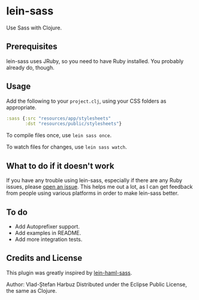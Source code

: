 # lein-sass
Use Sass with Clojure.

## Prerequisites
lein-sass uses JRuby, so you need to have Ruby installed. You probably already
do, though.

## Usage
Add the following to your `project.clj`, using your CSS folders as appropriate.
```clojure
:sass {:src "resources/app/stylesheets"
       :dst "resources/public/stylesheets"}
```

To compile files once, use `lein sass once`.

To watch files for changes, use `lein sass watch`.

## What to do if it doesn't work
If you have any trouble using lein-sass, especially if there are any Ruby
issues, please [open an issue](https://github.com/vladh/lein-sass/issues/new).
This helps me out a lot, as I can get feedback from people using various
platforms in order to make lein-sass better.

## To do
* Add Autoprefixer support.
* Add examples in README.
* Add more integration tests.

## Credits and License
This plugin was greatly inspired by
[lein-haml-sass](https://github.com/rtircher/lein-haml-sass).

Author: Vlad-Ștefan Harbuz
Distributed under the Eclipse Public License, the same as Clojure.
